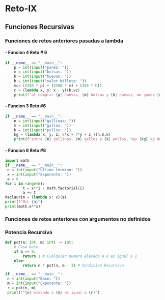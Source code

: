 # Reto-IX
## Funciones Recursivas

### Funciones de retos anteriores pasadas a lambda
#### - Funcion 4 Reto # 6
```python
if __name__ == "__main__":
    p = int(input("panes: "))
    m = int(input("bolsas: "))
    h = int(input("huevos: "))
    b = int(input("valor billete: "))
    vc= ((300 * p) + (3300 * m) + (350 * h))
    c = (lambda x, y: x - y)(b,vc)
    print(f"al comprar {p} huevos, {m} bolsas y {h} huevos, me queda {c}")
```
#### - Funcion 3 Reto #6
```python
if __name__ == "__main__":
    n = int(input("gallinas: "))
    m = int(input("gallos: "))
    k = int(input("pollos: "))
    kg = (lambda x, y, z: 6*x + 7*y + z )(n,m,k)
    print(f"entre {n} gallinas, {m} gallos y {k} pollos, hay {kg} kg de carne")
```
#### - Funcion 8 Reto #8
```python
import math
if __name__ == "__main__":    
 n = int(input("Último término: "))
 x = int(input("Exponente: "))
 a = 0
for i in range(n):
        t = x**i / math.factorial(i)
        a += t
maclaurin = (lambda x: x)(a)
print(f"McL {a}")
print(math.e**x)
```
### Funciones de retos anteriores con argumentos no definidos



### Potencia Recursiva
```python
def pot(n: int, m: int) -> int:
    # Caso base
    if m == 0:
        return 1 # Cualquier numero elevado a 0 es igual a 1
    else:
        return n * pot(n, m - 1) # Condicion Recursiva

if __name__ == "__main__":
 n = int(input("Base: "))
 m = int(input("Exponente: "))
 r = pot(n, m)
 print(f"{n} elevado a {m} es igual a {r}")
```

###
